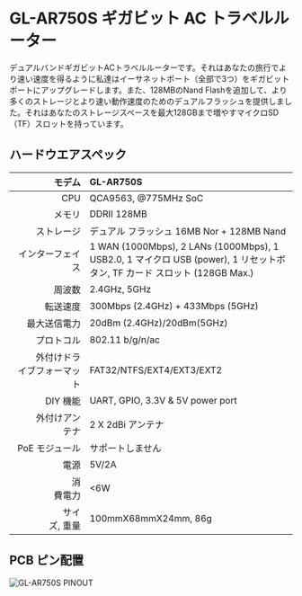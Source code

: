 #  GL-AR750S ギガビット AC トラベルルーター



デュアルバンドギガビットACトラベルルーターです。それはあなたの旅行でより速い速度を得るように私達はイーサネットポート（全部で3つ）をギガビットポートにアップグレードします。また、128MBのNand Flashを追加して、より多くのストレージとより速い動作速度のためのデュアルフラッシュを提供しました。それはあなたのストレージスペースを最大128GBまで増やすマイクロSD（TF）スロットを持っています。

## ハードウエアスペック

|                         モデム | GL-AR750S                                                    |
| ----------------------------: | :----------------------------------------------------------- |
|                           CPU | QCA9563, @775MHz SoC                                         |
|                        メモリ | DDRII 128MB                                                  |
|                     ストレージ | デュアル フラッシュ 16MB Nor + 128MB Nand                             |
|                インターフェイス | 1 WAN (1000Mbps), 2 LANs (1000Mbps), 1 USB2.0, 1 マイクロ USB (power), 1 リセットボタン, TF カード スロット (128GB Max.) |
|                         周波数 | 2.4GHz, 5GHz                                                 |
|                       転送速度 | 300Mbps (2.4GHz) + 433Mbps (5GHz)                            |
|                 最大送信電力 | 20dBm (2.4GHz)/20dBm(5GHz)                                   |
|                      プロトコル | 802.11 b/g/n/ac                                              |
| 　　外付けドライブフォーマット | FAT32/NTFS/EXT4/EXT3/EXT2                                    |
|                  　　　DIY 機能 | UART, GPIO, 3.3V & 5V power port                             |
|             　　 外付けアンテナ | 2 X 2dBi アンテナ                                      |
|                  PoE モジュール | サポートしません                                                           |
|                  　　　　 電源 | 5V/2A                                                        |
|            　　　　　　 消費電力 | <6W                                                          |
|            　　　　 サイズ, 重量 | 100mmX68mmX24mm, 86g                                         |



## PCB ピン配置

![GL-AR750S PINOUT](https://static.gl-inet.com/docs/en/3/hardware/ar750s/AR750S-V1.0-PINOUT-01.jpg)







